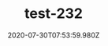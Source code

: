 ---
title: test-232
date: 2020-07-30T07:53:59.980Z
banner_subcontent: asdfsf
category: Case studies
focus: Assessment of organisational approach
role: Health or wellbeing lead
organisation_size: Small (10-49 employees)
industry: Transport & Logistics
content: Lorem ipsum dolor sit amet, consectetur adipiscing elit, sed do eiusmod tempor incididunt ut labore et dolore magna aliqua. Ut enim ad minim veniam, quis nostrud exercitation ullamco laboris nisi ut aliquip ex ea commodo consequat. Duis aute irure dolor in reprehenderit in voluptate velit esse cillum dolore eu fugiat nulla pariatur. Excepteur sint occaecat cupidatat non proident, sunt in culpa qui officia deserunt mollit anim id est laborum.
---